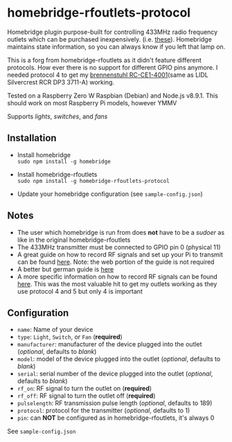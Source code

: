 # homebridge-rfoutlets-protocol

Homebridge plugin purpose-built for controlling 433MHz radio frequency outlets which can be purchased inexpensively. (i.e. [these](https://www.amazon.com/Etekcity-Wireless-Electrical-Household-Appliances/dp/B00DQELHBS "Etekcity Wireless Outlets")). Homebridge maintains state information, so you can always know if you left that lamp on.

This is a forg from homebridge-rfoutlets as it didn't feature different protocols. How ever there is no support for different GPIO pins anymore. I needed protocol 4 to get my [brennenstuhl RC-CE1-4001](https://www.brennenstuhl.com/en-DE/Comfort-Line-Remote-Control-Set-RC-CE1-4001)(same as LIDL Silvercrest RCR DP3 3711-A) working.

Tested on a Raspberry Zero W Raspbian (Debian) and Node.js v8.9.1. This should work on most Raspberry Pi models, however YMMV

Supports *lights*, *switches*, and *fans*

## Installation

- Install homebridge  
`sudo npm install -g homebridge`

- Install homebridge-rfoutlets  
`sudo npm install -g homebridge-rfoutlets-protocol`

- Update your homebridge configuration (see `sample-config.json`)

## Notes

- The user which homebridge is run from does **not** have to be a *sudoer* as like in the original homebridge-rfoutlets
- The 433MHz transmitter must be connected to GPIO pin 0 (physical 11)
- A great guide on how to record RF signals and set up your Pi to transmit can be found [here](https://www.samkear.com/hardware/control-power-outlets-wirelessly-raspberry-pi "Pi 433Mhz Transmitter Guide"). Note: the web portion of the guide is not required
- A better but german guide is [here](https://tutorials-raspberrypi.de/raspberry-pi-funksteckdosen-433-mhz-steuern/)
- A more specific information on how to record RF signals can be found [here](https://github.com/sui77/rc-switch/issues/103). This was the most valuable hit to get my outlets working as they use protocol 4 and 5 but only 4 is important

## Configuration

- `name`: Name of your device
- `type`: `Light`, `Switch`, or `Fan` (**required**)
- `manufacturer`: manufacturer of the device plugged into the outlet (*optional*, defaults to *blank*)
- `model`: model of the device plugged into the outlet (*optional*, defaults to *blank*)
- `serial`: serial number of the device plugged into the outlet (*optional*, defaults to *blank*)
- `rf_on`: RF signal to turn the outlet on (**required**)
- `rf_off`: RF signal to turn the outlet off (**required**)
- `pulselength`: RF transmission pulse length (*optional*, defaults to 189)
- `protocol`: protocol for the transmitter (*optional*, defaults to 1)
- `pin`: can **NOT** be configured as in homebridge-rfoutlets, it's always 0

See `sample-config.json`
